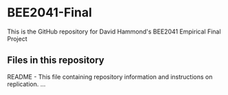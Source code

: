 # BEE2041-Final
This is the GitHub repository for David Hammond's BEE2041 Empirical Final Project

## Files in this repository 
README - This file containing repository information and instructions on replication. 
...